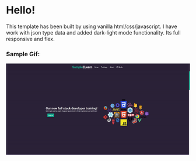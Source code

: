 <h1>Hello!</h1>
<p>This template has been built by using vanilla html/css/javascript. I have work with json type data and added dark-light mode functionality. Its full responsive and flex.</p>

<h3>Sample Gif:</h3>
<img src="https://github.com/byrmTelli/eLearnWebsiteTemplate-FULL-HTML-CSS-JS/blob/main/images/elearn.gif">
